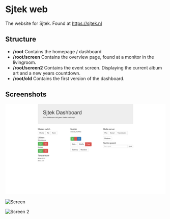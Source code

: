 # Sjtek web
The website for Sjtek. Found at https://sjtek.nl

## Structure

* **/root**
  Contains the homepage / dashboard
* **/root/screen**
  Contains the overview page, found at a monitor in the livingroom.
* **/root/screen2**
  Contains the event screen. Displaying the current album art and a new years countdown.
* **/root/old**
  Contains the first version of the dashboard.

## Screenshots

![Dashboard](./images/root.jpg)

![Screen](./images/screen)

![Screen 2](./images/screen2)
